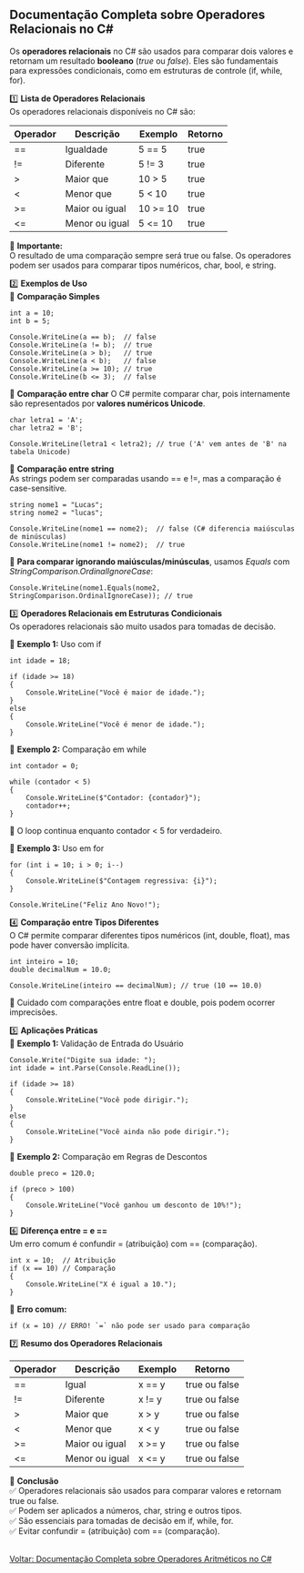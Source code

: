 ## Documentação Completa sobre Operadores Relacionais no C#

Os **operadores relacionais** no C# são usados para comparar dois valores e retornam um resultado **booleano** (*true* ou *false*). Eles são fundamentais para expressões condicionais, como em estruturas de controle (if, while, for).

1️⃣ **Lista de Operadores Relacionais**<br />
Os operadores relacionais disponíveis no C# são:

| Operador   | Descrição          |Exemplo    | Retorno |
|------------|--------------------|-----------|---------|
| ==         | 	Igualdade	      | 5 == 5	  |true     |
| !=         | 	Diferente	      | 5 != 3	  |true     |
| >	         |  Maior que	      | 10 > 5	  |true     |
| <	         |  Menor que	      | 5 < 10	  |true     |
| >=         | 	Maior ou igual	  | 10 >= 10  |true     |
| <=         | 	Menor ou igual	  | 5 <= 10   |true     |

📌 **Importante:** <br />
O resultado de uma comparação sempre será true ou false.
Os operadores podem ser usados para comparar tipos numéricos, char, bool, e string.

2️⃣ **Exemplos de Uso**<br />
📌 **Comparação Simples**

```
int a = 10;
int b = 5;

Console.WriteLine(a == b);  // false
Console.WriteLine(a != b);  // true
Console.WriteLine(a > b);   // true
Console.WriteLine(a < b);   // false
Console.WriteLine(a >= 10); // true
Console.WriteLine(b <= 3);  // false

```

📌 **Comparação entre char**
O C# permite comparar char, pois internamente são representados por **valores numéricos Unicode**.<br />

```
char letra1 = 'A';
char letra2 = 'B';

Console.WriteLine(letra1 < letra2); // true ('A' vem antes de 'B' na tabela Unicode)

```

📌 **Comparação entre string**<br />
As strings podem ser comparadas usando == e !=, mas a comparação é case-sensitive.<br />

```
string nome1 = "Lucas";
string nome2 = "lucas";

Console.WriteLine(nome1 == nome2);  // false (C# diferencia maiúsculas de minúsculas)
Console.WriteLine(nome1 != nome2);  // true

```

📌 **Para comparar ignorando maiúsculas/minúsculas**, usamos *Equals* com *StringComparison.OrdinalIgnoreCase*:<br />
```
Console.WriteLine(nome1.Equals(nome2, StringComparison.OrdinalIgnoreCase)); // true

```

3️⃣ **Operadores Relacionais em Estruturas Condicionais**<br />
Os operadores relacionais são muito usados para tomadas de decisão.

📌 **Exemplo 1:** Uso com if

```
int idade = 18;

if (idade >= 18)
{
    Console.WriteLine("Você é maior de idade.");
}
else
{
    Console.WriteLine("Você é menor de idade.");
}

```

📌 **Exemplo 2:** Comparação em while

```
int contador = 0;

while (contador < 5)
{
    Console.WriteLine($"Contador: {contador}");
    contador++;
}

```
🔹 O loop continua enquanto contador < 5 for verdadeiro.<br />

📌 **Exemplo 3:** Uso em for <br/>

```
for (int i = 10; i > 0; i--)
{
    Console.WriteLine($"Contagem regressiva: {i}");
}

Console.WriteLine("Feliz Ano Novo!");

```

4️⃣ **Comparação entre Tipos Diferentes**<br />
O C# permite comparar diferentes tipos numéricos (int, double, float), mas pode haver conversão implícita.<br />

```
int inteiro = 10;
double decimalNum = 10.0;

Console.WriteLine(inteiro == decimalNum); // true (10 == 10.0)

```

📌 Cuidado com comparações entre float e double, pois podem ocorrer imprecisões.


5️⃣ **Aplicações Práticas** <br />
📌 **Exemplo 1:** Validação de Entrada do Usuário <br />

```
Console.Write("Digite sua idade: ");
int idade = int.Parse(Console.ReadLine());

if (idade >= 18)
{
    Console.WriteLine("Você pode dirigir.");
}
else
{
    Console.WriteLine("Você ainda não pode dirigir.");
}

```
📌 **Exemplo 2:** Comparação em Regras de Descontos<br />

```
double preco = 120.0;

if (preco > 100)
{
    Console.WriteLine("Você ganhou um desconto de 10%!");
}

```

6️⃣ **Diferença entre = e ==** <br />
Um erro comum é confundir = (atribuição) com == (comparação).<br />

```
int x = 10;  // Atribuição
if (x == 10) // Comparação
{
    Console.WriteLine("X é igual a 10.");
}

```
📌 **Erro comum:** <br />

```
if (x = 10) // ERRO! `=` não pode ser usado para comparação

```

7️⃣ **Resumo dos Operadores Relacionais** <br />

| Operador   | Descrição          | Exemplo    | Retorno      |
|------------|--------------------|------------|--------------|
|==          |Igual	              | x == y	   |true ou false |
|!=          |Diferente	          | x != y	   |true ou false |
|>	         |Maior que	          | x > y	   |true ou false |
|<	         |Menor que	          | x < y	   |true ou false |
|>=          |Maior ou igual	  | x >= y	   |true ou false |
|<=          |Menor ou igual	  | x <= y	   |true ou false |

📌 **Conclusão**<br />
✅ Operadores relacionais são usados para comparar valores e retornam true ou false.<br />
✅ Podem ser aplicados a números, char, string e outros tipos.<br />
✅ São essenciais para tomadas de decisão em if, while, for.<br />
✅ Evitar confundir = (atribuição) com == (comparação).<br />


<br/>
<div style="display: flex; justify-content: space-between;">  
   <a href="arithmetic-operators.md">Voltar: Documentação Completa sobre Operadores Aritméticos no C#</a>  
</div>






